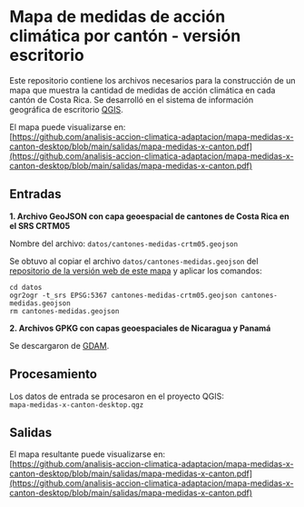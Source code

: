# Mapa de medidas de acción climática por cantón - versión escritorio
Este repositorio contiene los archivos necesarios para la construcción de un mapa que muestra la cantidad de medidas de acción climática en cada cantón de Costa Rica. Se desarrolló en el sistema de información geográfica de escritorio [QGIS](https://www.qgis.org/).

El mapa puede visualizarse en:  
[https://github.com/analisis-accion-climatica-adaptacion/mapa-medidas-x-canton-desktop/blob/main/salidas/mapa-medidas-x-canton.pdf](https://github.com/analisis-accion-climatica-adaptacion/mapa-medidas-x-canton-desktop/blob/main/salidas/mapa-medidas-x-canton.pdf)

## Entradas
**1. Archivo GeoJSON con capa geoespacial de cantones de Costa Rica en el SRS CRTM05**  

Nombre del archivo: ```datos/cantones-medidas-crtm05.geojson```  

Se obtuvo al copiar el archivo ```datos/cantones-medidas.geojson``` del [repositorio de la versión web de este mapa](https://github.com/analisis-accion-climatica-adaptacion/mapa-medidas-x-canton-web) y aplicar los comandos:

```
cd datos
ogr2ogr -t_srs EPSG:5367 cantones-medidas-crtm05.geojson cantones-medidas.geojson
rm cantones-medidas.geojson
```

**2. Archivos GPKG con capas geoespaciales de Nicaragua y Panamá**  

Se descargaron de [GDAM](https://gadm.org/).

## Procesamiento
Los datos de entrada se procesaron en el proyecto QGIS:  
```mapa-medidas-x-canton-desktop.qgz```

## Salidas
El mapa resultante puede visualizarse en:  
[https://github.com/analisis-accion-climatica-adaptacion/mapa-medidas-x-canton-desktop/blob/main/salidas/mapa-medidas-x-canton.pdf](https://github.com/analisis-accion-climatica-adaptacion/mapa-medidas-x-canton-desktop/blob/main/salidas/mapa-medidas-x-canton.pdf)

